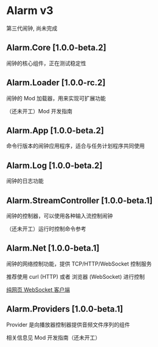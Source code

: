 # Alarm v3

第三代闹钟, 尚未完成

## Alarm.Core [1.0.0-beta.2]

闹钟的核心组件，正在测试稳定性

## Alarm.Loader [1.0.0-rc.2]

闹钟的 Mod 加载器，用来实现可扩展功能

（还未开工）Mod 开发指南

## Alarm.App [1.0.0-beta.2]

命令行版本的闹钟应用程序，适合与任务计划程序共同使用

## Alarm.Log [1.0.0-beta.2]

闹钟的日志功能

## Alarm.StreamController [1.0.0-beta.1]

闹钟的控制器，可以使用各种输入流控制闹钟

（还未开工）运行时控制命令参考

## Alarm.Net [1.0.0-beta.1]

闹钟的网络控制功能，提供 TCP/HTTP/WebSocket 控制服务

推荐使用 curl (HTTP) 或者 浏览器 (WebSocket) 进行控制

[纯网页 WebSocket 客户端](http://pages.hplzh.cn/websocket.html)

## Alarm.Providers [1.0.0-beta.1]

Provider 是向播放器控制器提供音频文件序列的组件

相关信息见 Mod 开发指南（还未开工）
